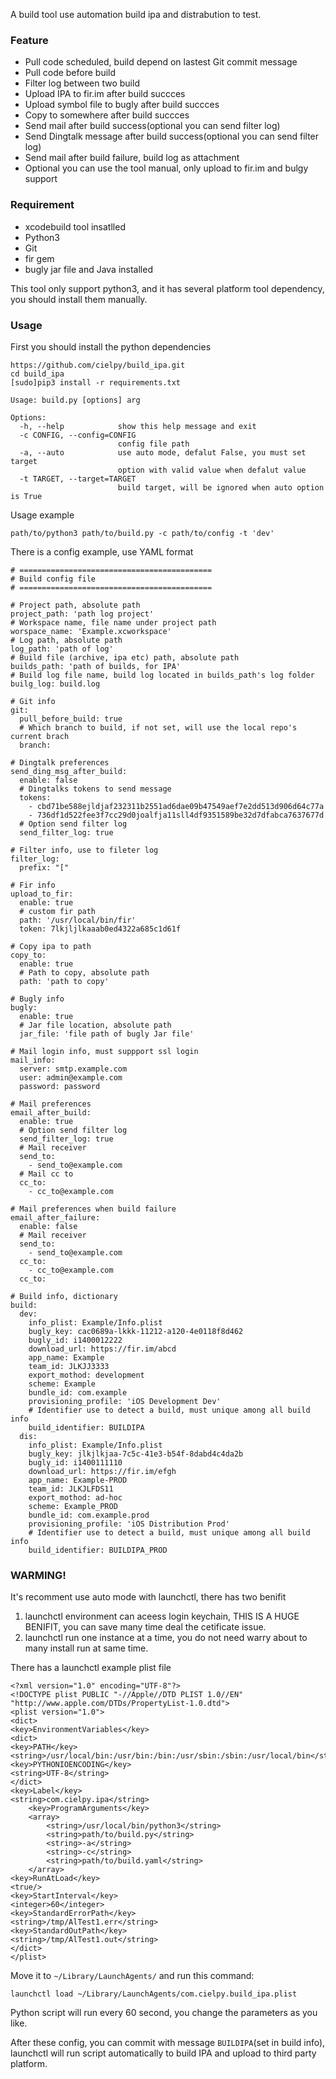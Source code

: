 A build tool use automation build ipa and distrabution to test.

### Feature

- Pull code scheduled, build depend on lastest Git commit message
- Pull code before build
- Filter log between two build
- Upload IPA to fir.im after build succces
- Upload symbol file to bugly after build succces
- Copy to somewhere after build succces
- Send mail after build success(optional you can send filter log)
- Send Dingtalk message after build success(optional you can send filter log)
- Send mail after build failure, build log as attachment
- Optional you can use the tool manual, only upload to fir.im and bulgy support

### Requirement

- xcodebuild tool insatlled
- Python3
- Git
- fir gem
- bugly jar file and Java installed

This tool only support python3, and it has several platform tool dependency, you should install them manually.

### Usage

First you should install the python dependencies

```
https://github.com/cielpy/build_ipa.git
cd build_ipa
[sudo]pip3 install -r requirements.txt
```

```
Usage: build.py [options] arg

Options:
  -h, --help            show this help message and exit
  -c CONFIG, --config=CONFIG
                        config file path
  -a, --auto            use auto mode, defalut False, you must set target
                        option with valid value when defalut value
  -t TARGET, --target=TARGET
                        build target, will be ignored when auto option is True
```

Usage example

```
path/to/python3 path/to/build.py -c path/to/config -t 'dev'
```

There is a config example, use YAML format

```
# ===========================================
# Build config file
# ===========================================

# Project path, absolute path
project_path: 'path log project'
# Workspace name, file name under project path
worspace_name: 'Example.xcworkspace'
# Log path, absolute path
log_path: 'path of log'
# Build file (archive, ipa etc) path, absolute path
builds_path: 'path of builds, for IPA'
# Build log file name, build log located in builds_path's log folder
builg_log: build.log

# Git info
git:
  pull_before_build: true
  # Which branch to build, if not set, will use the local repo's current brach
  branch: 

# Dingtalk preferences
send_ding_msg_after_build:
  enable: false
  # Dingtalks tokens to send message
  tokens: 
    - cbd71be588ejldjaf232311b2551ad6dae09b47549aef7e2dd513d906d64c77a
    - 736df1d522fee3f7cc29d0joalfja11sll4df9351589be32d7dfabca7637677d
  # Option send filter log
  send_filter_log: true

# Filter info, use to fileter log
filter_log:
  prefix: "["

# Fir info
upload_to_fir:
  enable: true
  # custom fir path
  path: '/usr/local/bin/fir'
  token: 7lkjljlkaaab0ed4322a685c1d61f

# Copy ipa to path
copy_to:
  enable: true
  # Path to copy, absolute path
  path: 'path to copy'

# Bugly info
bugly:
  enable: true
  # Jar file location, absolute path
  jar_file: 'file path of bugly Jar file'

# Mail login info, must suppport ssl login
mail_info:
  server: smtp.example.com
  user: admin@example.com
  password: password

# Mail preferences
email_after_build:
  enable: true
  # Option send filter log
  send_filter_log: true
  # Mail receiver
  send_to: 
    - send_to@example.com
  # Mail cc to
  cc_to: 
    - cc_to@example.com

# Mail preferences when build failure
email_after_failure:
  enable: false
  # Mail receiver
  send_to: 
    - send_to@example.com
  cc_to: 
    - cc_to@example.com
  cc_to: 

# Build info, dictionary
build:
  dev: 
    info_plist: Example/Info.plist
    bugly_key: cac0689a-lkkk-11212-a120-4e0118f8d462
    bugly_id: i1400012222
    download_url: https://fir.im/abcd
    app_name: Example
    team_id: JLKJJ3333
    export_mothod: development
    scheme: Example
    bundle_id: com.example
    provisioning_profile: 'iOS Development Dev'
    # Identifier use to detect a build, must unique among all build info
    build_identifier: BUILDIPA
  dis: 
    info_plist: Example/Info.plist
    bugly_key: jlkjlkjaa-7c5c-41e3-b54f-8dabd4c4da2b
    bugly_id: i1400111110
    download_url: https://fir.im/efgh
    app_name: Example-PROD
    team_id: JLKJLFDS11
    export_mothod: ad-hoc
    scheme: Example_PROD
    bundle_id: com.example.prod
    provisioning_profile: 'iOS Distribution Prod'
    # Identifier use to detect a build, must unique among all build info
    build_identifier: BUILDIPA_PROD
```

### WARMING!

It's recomment use auto mode with launchctl, there has two benifit

1. launchctl environment can aceess login keychain, THIS IS A HUGE BENIFIT, you can save many time deal the cetificate issue.
2. launchctl run one instance at a time, you do not need warry about to many install run at same time.

There has a launchctl example plist file

```
<?xml version="1.0" encoding="UTF-8"?>
<!DOCTYPE plist PUBLIC "-//Apple//DTD PLIST 1.0//EN" "http://www.apple.com/DTDs/PropertyList-1.0.dtd">
<plist version="1.0">
<dict>
<key>EnvironmentVariables</key>
<dict>
<key>PATH</key>
<string>/usr/local/bin:/usr/bin:/bin:/usr/sbin:/sbin:/usr/local/bin</string>
<key>PYTHONIOENCODING</key>
<string>UTF-8</string>
</dict>
<key>Label</key>
<string>com.cielpy.ipa</string>
	<key>ProgramArguments</key>
	<array>
        <string>/usr/local/bin/python3</string>
        <string>path/to/build.py</string>
        <string>-a</string>
        <string>-c</string>
        <string>path/to/build.yaml</string>
	</array>
<key>RunAtLoad</key>
<true/>
<key>StartInterval</key>
<integer>60</integer>
<key>StandardErrorPath</key>
<string>/tmp/AlTest1.err</string>
<key>StandardOutPath</key>
<string>/tmp/AlTest1.out</string>
</dict>
</plist>
```

Move it to `~/Library/LaunchAgents/` and run this command:

```
launchctl load ~/Library/LaunchAgents/com.cielpy.build_ipa.plist
```

Python script will run every 60 second, you change the parameters as you like.

After these config, you can commit with message `BUILDIPA`(set in build info), launchctl will run script automatically to build IPA and upload to third party platform.